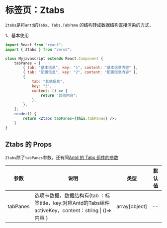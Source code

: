 # 标签页：Ztabs

`Ztabs`是将`antd`的`Tabs`、`Tabs.TabPane` 的结构转成数据结构直接渲染的方式，

1、基本使用

<div class="z-demo-box" data-render="demo1" data-title="基本使用"></div>

```jsx
import React from "react";
import { Ztabs } from "zerod";

class Myjavascript extends React.Component {
	tabPanes = [
		{ tab: "基本信息", key: "1", content: "基本信息内容" },
		{ tab: "配置信息", key: "2", content: "配置信息内容" },
		{
			tab: "其他信息",
			key: "3",
			content: () => {
				return "其他内容";
			},
		},
	];
	render() {
		return <Ztabs tabPanes={this.tabPanes} />;
	}
}
```

## Ztabs 的 Props

`Ztabs`除了`tabPanes`参数，还有同<a href="https://ant.design/components/tabs-cn/">Antd 的 Tabs 组件的参数</a>

<table>
	<thead>
		<tr>
			<th>参数</th>
			<th>说明</th>
			<th>类型</th>
			<th>默认值</th>
		</tr>
	</thead>
	<tbody>
		<tr>
			<td>tabPanes</td>
			<td>选项卡数据，数据结构有{tab ：标签title，key:对应Antd的Tabs组件 activeKey，content：string | ()=>内容 }</td>
			<td>array[object]</td>
			<td>--</td>
		</tr>
	</tbody>
</table>
